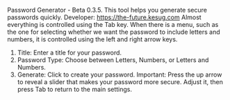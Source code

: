 Password Generator - Beta 0.3.5.
This tool helps you generate secure passwords quickly.
Developer:
https://the-future.kesug.com
Almost everything is controlled using the Tab key. When there is a menu, such as the one for selecting whether we want the password to include letters and numbers, it is controlled using the left and right arrow keys.
1. Title: Enter a title for your password.
2. Password Type: Choose between Letters, Numbers, or Letters and Numbers.
3. Generate: Click to create your password.
Important: Press the up arrow to reveal a slider that makes your password more secure. Adjust it, then press Tab to return to the main settings.